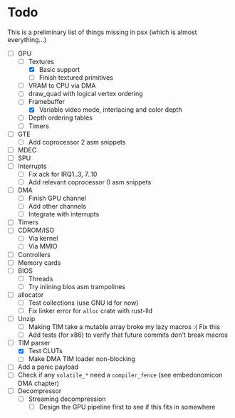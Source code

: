 # Todo

This is a preliminary list of things missing in psx (which is almost everything...)

- [ ] GPU
    - [ ] Textures
        - [x] Basic support
        - [ ] Finish textured primitives
    - [ ] VRAM to CPU via DMA
    - [ ] draw_quad with logical vertex ordering
    - [ ] Framebuffer
        - [x] Variable video mode, interlacing and color depth
    - [ ] Depth ordering tables
    - [ ] Timers
- [ ] GTE
    - [ ] Add coprocessor 2 asm snippets
- [ ] MDEC
- [ ] SPU
- [ ] Interrupts
    - [ ] Fix ack for IRQ1..3, 7..10
    - [ ] Add relevant coprocessor 0 asm snippets
- [ ] DMA
    - [ ] Finish GPU channel
    - [ ] Add other channels
    - [ ] Integrate with interrupts
- [ ] Timers
- [ ] CDROM/ISO
    - [ ] Via kernel
    - [ ] Via MMIO
- [ ] Controllers
- [ ] Memory cards
- [ ] BIOS
    - [ ] Threads
    - [ ] Try inlining bios asm trampolines
- [ ] allocator
    - [ ] Test collections (use GNU ld for now)
    - [ ] Fix linker error for `alloc` crate with rust-lld
- [ ] Unzip
    - [ ] Making TIM take a mutable array broke my lazy macros :( Fix this
    - [ ] Add tests (for x86) to verify that future commits don't break macros
- [ ] TIM parser
    - [x] Test CLUTs
    - [ ] Make DMA TIM loader non-blocking
- [ ] Add a panic payload
- [ ] Check if any `volatile_*` need a `compiler_fence` (see embedonomicon DMA chapter)
- [ ] Decompressor
    - [ ] Streaming decompression
        - [ ] Design the GPU pipeline first to see if this fits in somewhere
